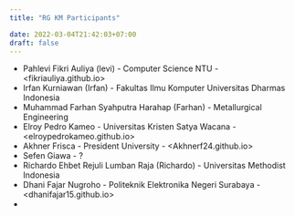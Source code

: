```yaml
---
title: "RG KM Participants"

date: 2022-03-04T21:42:03+07:00
draft: false
---
```


- Pahlevi Fikri Auliya (levi) - Computer Science NTU - <fikriauliya.github.io>
- Irfan Kurniawan (Irfan) - Fakultas Ilmu Komputer Universitas Dharmas Indonesia
- Muhammad Farhan Syahputra Harahap (Farhan) - Metallurgical Engineering
- Elroy Pedro Kameo - Universitas Kristen Satya Wacana - <elroypedrokameo.github.io>
- Akhner Frisca - President University - <Akhnerf24.github.io>
- Sefen Giawa - ?
- Richardo Ehbet Rejuli Lumban Raja (Richardo) - Universitas Methodist Indonesia
- Dhani Fajar Nugroho - Politeknik Elektronika Negeri Surabaya - <dhanifajar15.github.io>
- 
